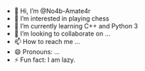 - 👋 Hi, I’m @No4b-Amate4r
- 👀 I’m interested in playing chess
- 🌱 I’m currently learning C++ and Python 3
- 💞️ I’m looking to collaborate on ...
- 📫 How to reach me ...
- 😄 Pronouns: ...
- ⚡ Fun fact: I am lazy.

<!---
No4b-Amate4r/No4b-Amate4r is a ✨ special ✨ repository because its `README.md` (this file) appears on your GitHub profile.
You can click the Preview link to take a look at your changes.
--->
